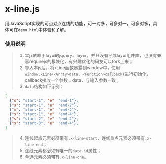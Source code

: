# x-line.js
用JavaScript实现的可点对点连线的功能，可一对多，可多对一，可多对多，具体可在`demo.html`中体验和了解。

### 使用说明

> 1. 本js依赖于layui的jquery、layer，并且没有写成layui组件库，也没有兼容requirejs的模块化，有兴趣优化的码友可以fork上来；
> 2. 导入本js后，将xLine函数暴露到window中，使用`window.xLine(<Array>data, <Function>callback)`进行初始化，callback接收一个参数：<Array>data，与输入参数一致；
> 3. `data`结构如下示例：

```json
[
  {"s": "start-1", "e": "end-1"},
  {"s": "start-1", "e": "end-2"},
  {"s": "start-1", "e": "end-3"},
  {"s": "start-1", "e": "end-4"},
  {"s": "start-2", "e": "end-4"},
  {"s": "start-3", "e": "end-4"},
]
```

> 4. 连线起点元素必须带有`.x-line-start`，连线重点元素必须带有`.x-line-end`；
> 5. 连线元素都必须有唯一的`data-id`属性；
> 6. 单选元素必须带有`.x-line-one`。
